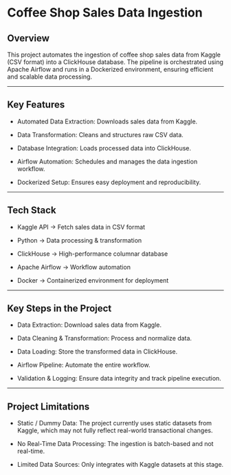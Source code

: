 # Coffee Shop Sales Data Ingestion

## Overview

This project automates the ingestion of coffee shop sales data from Kaggle (CSV format) into a ClickHouse database. The pipeline is orchestrated using Apache Airflow and runs in a Dockerized environment, ensuring efficient and scalable data processing.

---

## Key Features

- Automated Data Extraction: Downloads sales data from Kaggle.

- Data Transformation: Cleans and structures raw CSV data.

- Database Integration: Loads processed data into ClickHouse.

- Airflow Automation: Schedules and manages the data ingestion workflow.

- Dockerized Setup: Ensures easy deployment and reproducibility.

---

## Tech Stack

- Kaggle API → Fetch sales data in CSV format

- Python → Data processing & transformation

- ClickHouse → High-performance columnar database

- Apache Airflow → Workflow automation

- Docker → Containerized environment for deployment

---

## Key Steps in the Project

- Data Extraction: Download sales data from Kaggle.

- Data Cleaning & Transformation: Process and normalize data.

- Data Loading: Store the transformed data in ClickHouse.

- Airflow Pipeline: Automate the entire workflow.

- Validation & Logging: Ensure data integrity and track pipeline execution.

---

## Project Limitations

- Static / Dummy Data: The project currently uses static datasets from Kaggle, which may not fully reflect real-world transactional changes.

- No Real-Time Data Processing: The ingestion is batch-based and not real-time.

- Limited Data Sources: Only integrates with Kaggle datasets at this stage.

